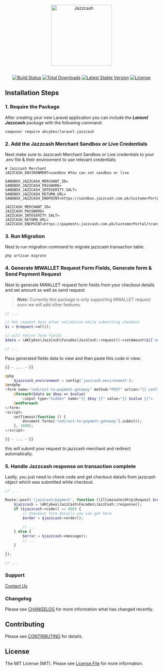 <br/><br/>
<p align="center" style="margin-bottom: 30px;"><a href="https://sandbox.jazzcash.com.pk/Sandbox/Home/GettingStarted" target="_blank"><img src="https://sandbox.jazzcash.com.pk/Sandbox/Content/images/logo_JazzCash.png" alt="Jazzcash" width="200"></a></p>

<p align="center">
<a href="https://travis-ci.org/akcybex/laravel-jazzcash"><img src="https://travis-ci.org/akcybex/laravel-jazzcash.svg" alt="Build Status"></a>
<a href="https://packagist.org/packages/akcybex/laravel-jazzcash"><img src="https://poser.pugx.org/akcybex/laravel-jazzcash/d/total.svg" alt="Total Downloads"></a>
<a href="https://packagist.org/packages/akcybex/laravel-jazzcash"><img src="https://poser.pugx.org/akcybex/laravel-jazzcash/v/stable.svg" alt="Latest Stable Version"></a>
<a href="https://packagist.org/packages/akcybex/laravel-jazzcash"><img src="https://poser.pugx.org/akcybex/laravel-jazzcash/license.svg" alt="License"></a>
</p>

## Installation Steps

### 1. Require the Package
After creating your new Laravel application you can include the ***Laravel Jazzcash*** package with the following command:
```composer
composer require akcybex/laravel-jazzcash 
```

### 2. Add the Jazzcash Merchant Sandbox or Live Credentials

Next make sure to Jazzcash Merchant Sandbox or Live credentials to your .env file & their environment to use relevant credentials:
```dotenv
# Jazzcash Merchant
JAZZCASH_ENVIRONMENT=sandbox #You can set sandbox or live

SANDBOX_JAZZCASH_MERCHANT_ID=
SANDBOX_JAZZCASH_PASSWORD=
SANDBOX_JAZZCASH_INTEGERITY_SALT=
SANDBOX_JAZZCASH_RETURN_URL=
SANDBOX_JAZZCASH_ENDPOINT=https://sandbox.jazzcash.com.pk/CustomerPortal/transactionmanagement/merchantform

JAZZCASH_MERCHANT_ID=
JAZZCASH_PASSWORD=
JAZZCASH_INTEGERITY_SALT=
JAZZCASH_RETURN_URL=
JAZZCASH_ENDPOINT=https://payments.jazzcash.com.pk/CustomerPortal/transactionmanagement/merchantform
```

### 3. Run Migration
Next to run migration command to migrate jazzcash transaction table.
```
php artisan migrate 
```

### 4. Generate MWALLET Request Form Fields, Generate form & Send Payment Request
Next to generate MWALLET request form fields from your checkout details and set amount as well as send request:
> ***Note:*** Currently this package is only supporting MWALLET request soon we will add other features.
```php
// ...

// Get request data after validation while submitting checkout
$i = $request->all();

// will return form fields
$data = \AKCybex\JazzCash\Facades\JazzCash::request()->setAmount($i['amount'])->toArray($i);

// ...
```

Pass generated fields data to view and then paste this code in view:
```php
{{-- ... --}}

@php
    $jazzcash_environment = config('jazzcash.environment');
@endphp
<form name="redirect-to-payment-gateway" method="POST" action="{{ config("jazzcash.$jazzcash_environment.endpoint") }}">
    @foreach($data as $key => $value)
        <input type="hidden" name="{{ $key }}" value="{{ $value }}">
    @endforeach
</form>
<script>
    setTimeout(function () {
        document.forms['redirect-to-payment-gateway'].submit();
    }, 1000);
</script>

{{-- ... --}}

```
this will submit your request to jazzcash merchant and redirect automatically.

### 5. Handle Jazzcash response on transaction complete
Lastly, you just need to check code and get checkout details from jazzcash object which was submitted while checkout.
```php
// ...

Route::post('/jazzcash/payment', function (\Illuminate\Http\Request $request, $gateway) {
    $jazzcash = \AKCybex\JazzCash\Facades\JazzCash::response();
    if ($jazzcash->code() == 000) {
        // Checkout form details you can get here
        $order = $jazzcash->order();
        
        // ...
    } else {
        $error = $jazzcash->message();
        // ...
    }

});

// ...
```

### Support

[Contact Us](https://akcybex.com/contact)

### Changelog

Please see [CHANGELOG](CHANGELOG.md) for more information what has changed recently.

## Contributing

Please see [CONTRIBUTING](CONTRIBUTING.md) for details.

## License

The MIT License (MIT). Please see [License File](LICENSE.md) for more information.
